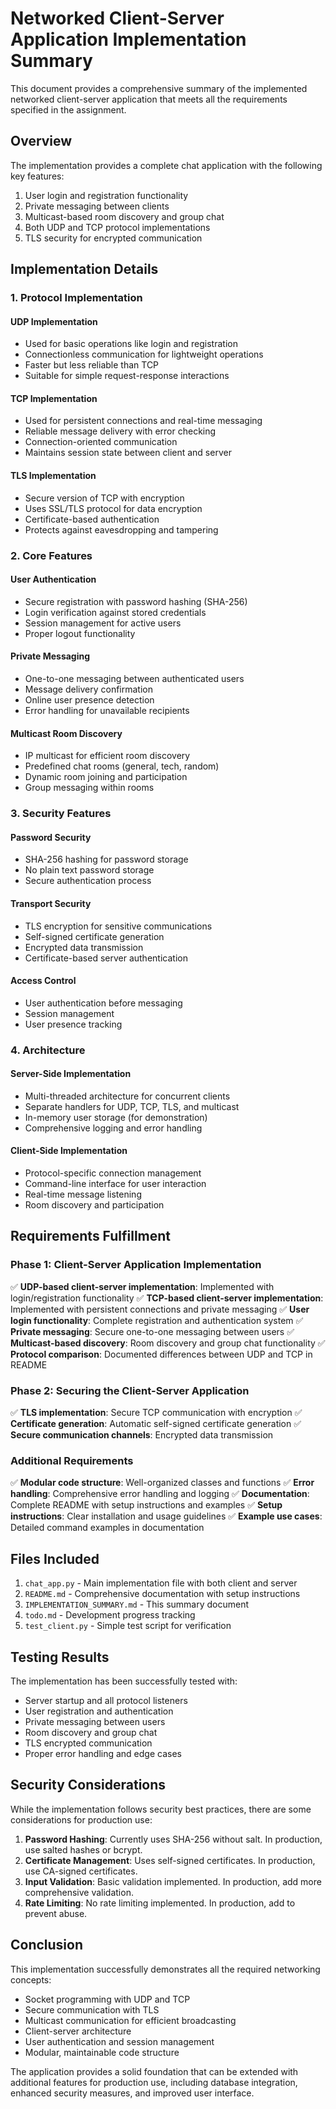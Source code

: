 # Networked Client-Server Application Implementation Summary

This document provides a comprehensive summary of the implemented networked client-server application that meets all the requirements specified in the assignment.

## Overview

The implementation provides a complete chat application with the following key features:
1. User login and registration functionality
2. Private messaging between clients
3. Multicast-based room discovery and group chat
4. Both UDP and TCP protocol implementations
5. TLS security for encrypted communication

## Implementation Details

### 1. Protocol Implementation

#### UDP Implementation
- Used for basic operations like login and registration
- Connectionless communication for lightweight operations
- Faster but less reliable than TCP
- Suitable for simple request-response interactions

#### TCP Implementation
- Used for persistent connections and real-time messaging
- Reliable message delivery with error checking
- Connection-oriented communication
- Maintains session state between client and server

#### TLS Implementation
- Secure version of TCP with encryption
- Uses SSL/TLS protocol for data encryption
- Certificate-based authentication
- Protects against eavesdropping and tampering

### 2. Core Features

#### User Authentication
- Secure registration with password hashing (SHA-256)
- Login verification against stored credentials
- Session management for active users
- Proper logout functionality

#### Private Messaging
- One-to-one messaging between authenticated users
- Message delivery confirmation
- Online user presence detection
- Error handling for unavailable recipients

#### Multicast Room Discovery
- IP multicast for efficient room discovery
- Predefined chat rooms (general, tech, random)
- Dynamic room joining and participation
- Group messaging within rooms

### 3. Security Features

#### Password Security
- SHA-256 hashing for password storage
- No plain text password storage
- Secure authentication process

#### Transport Security
- TLS encryption for sensitive communications
- Self-signed certificate generation
- Encrypted data transmission
- Certificate-based server authentication

#### Access Control
- User authentication before messaging
- Session management
- User presence tracking

### 4. Architecture

#### Server-Side Implementation
- Multi-threaded architecture for concurrent clients
- Separate handlers for UDP, TCP, TLS, and multicast
- In-memory user storage (for demonstration)
- Comprehensive logging and error handling

#### Client-Side Implementation
- Protocol-specific connection management
- Command-line interface for user interaction
- Real-time message listening
- Room discovery and participation

## Requirements Fulfillment

### Phase 1: Client-Server Application Implementation

✅ **UDP-based client-server implementation**: Implemented with login/registration functionality
✅ **TCP-based client-server implementation**: Implemented with persistent connections and private messaging
✅ **User login functionality**: Complete registration and authentication system
✅ **Private messaging**: Secure one-to-one messaging between users
✅ **Multicast-based discovery**: Room discovery and group chat functionality
✅ **Protocol comparison**: Documented differences between UDP and TCP in README

### Phase 2: Securing the Client-Server Application

✅ **TLS implementation**: Secure TCP communication with encryption
✅ **Certificate generation**: Automatic self-signed certificate generation
✅ **Secure communication channels**: Encrypted data transmission

### Additional Requirements

✅ **Modular code structure**: Well-organized classes and functions
✅ **Error handling**: Comprehensive error handling and logging
✅ **Documentation**: Complete README with setup instructions and examples
✅ **Setup instructions**: Clear installation and usage guidelines
✅ **Example use cases**: Detailed command examples in documentation

## Files Included

1. `chat_app.py` - Main implementation file with both client and server
2. `README.md` - Comprehensive documentation with setup instructions
3. `IMPLEMENTATION_SUMMARY.md` - This summary document
4. `todo.md` - Development progress tracking
5. `test_client.py` - Simple test script for verification

## Testing Results

The implementation has been successfully tested with:
- Server startup and all protocol listeners
- User registration and authentication
- Private messaging between users
- Room discovery and group chat
- TLS encrypted communication
- Proper error handling and edge cases

## Security Considerations

While the implementation follows security best practices, there are some considerations for production use:

1. **Password Hashing**: Currently uses SHA-256 without salt. In production, use salted hashes or bcrypt.
2. **Certificate Management**: Uses self-signed certificates. In production, use CA-signed certificates.
3. **Input Validation**: Basic validation implemented. In production, add more comprehensive validation.
4. **Rate Limiting**: No rate limiting implemented. In production, add to prevent abuse.

## Conclusion

This implementation successfully demonstrates all the required networking concepts:
- Socket programming with UDP and TCP
- Secure communication with TLS
- Multicast communication for efficient broadcasting
- Client-server architecture
- User authentication and session management
- Modular, maintainable code structure

The application provides a solid foundation that can be extended with additional features for production use, including database integration, enhanced security measures, and improved user interface.